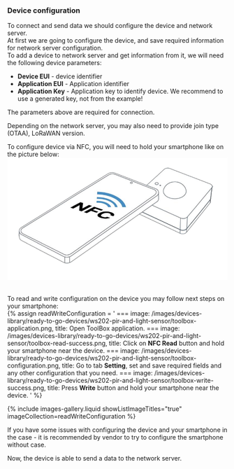 ### Device configuration

To connect and send data we should configure the device and network server.  
At first we are going to configure the device, and save required information for network server configuration.  
To add a device to network server and get information from it, we will need the following device parameters:  
 - **Device EUI** - device identifier
 - **Application EUI** - Application identifier
 - **Application Key** - Application key to identify device. We recommend to use a generated key, not from the example!  

The parameters above are required for connection.  

Depending on the network server, you may also need to provide join type (OTAA), LoRaWAN version.  

To configure device via NFC, you will need to hold your smartphone like on the picture below:  
![NFC zone](/images/devices-library/ready-to-go-devices/ws202-pir-and-light-sensor/nfc-area.png)  
<br/>

To read and write configuration on the device you may follow next steps on your smartphone:  
{% assign readWriteConfiguration = '
    ===
        image: /images/devices-library/ready-to-go-devices/ws202-pir-and-light-sensor/toolbox-application.png,
        title: Open ToolBox application.
    ===
        image: /images/devices-library/ready-to-go-devices/ws202-pir-and-light-sensor/toolbox-read-success.png,
        title: Click on **NFC Read** button and hold your smartphone near the device.
    ===
        image: /images/devices-library/ready-to-go-devices/ws202-pir-and-light-sensor/toolbox-configuration.png,
        title: Go to tab **Setting**, set and save required fields and any other configuration that you need.
    ===
        image: /images/devices-library/ready-to-go-devices/ws202-pir-and-light-sensor/toolbox-write-success.png,
        title: Press **Write** button and hold your smartphone near the device.
'
%}

{% include images-gallery.liquid showListImageTitles="true" imageCollection=readWriteConfiguration %}

If you have some issues with configuring the device and your smartphone in the case - it is recommended by vendor to try to configure the smartphone without case.  

Now, the device is able to send a data to the network server.  
